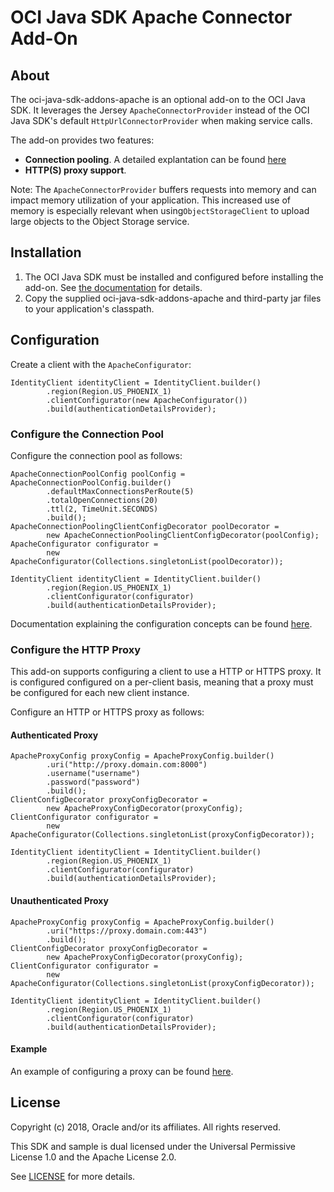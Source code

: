 # OCI Java SDK Apache Connector Add-On

## About

The oci-java-sdk-addons-apache is an optional add-on to the OCI Java SDK.  It leverages the Jersey `ApacheConnectorProvider` instead of the OCI Java SDK's default `HttpUrlConnectorProvider` when making service calls.

The add-on provides two features:

* **Connection pooling**. A detailed explantation can be found [here](https://hc.apache.org/httpcomponents-client-ga/tutorial/html/connmgmt.html)
* **HTTP(S) proxy support**.

Note: The `ApacheConnectorProvider` buffers requests into memory and can impact memory utilization of your application.  This increased use of memory is especially relevant when using`ObjectStorageClient` to upload large objects to the Object Storage service.

## Installation
1. The OCI Java SDK must be installed and configured before installing the add-on.  See [the documentation](https://docs.us-phoenix-1.oraclecloud.com/Content/API/SDKDocs/javasdk.htm) for details.
2. Copy the supplied oci-java-sdk-addons-apache and third-party jar files to your application's classpath.

## Configuration

Create a client with the ```ApacheConfigurator```:

	IdentityClient identityClient = IdentityClient.builder()
			.region(Region.US_PHOENIX_1)
			.clientConfigurator(new ApacheConfigurator())
			.build(authenticationDetailsProvider);

### Configure the Connection Pool

Configure the connection pool as follows:

	ApacheConnectionPoolConfig poolConfig = ApacheConnectionPoolConfig.builder()
			.defaultMaxConnectionsPerRoute(5) 
			.totalOpenConnections(20)
			.ttl(2, TimeUnit.SECONDS)
			.build();
	ApacheConnectionPoolingClientConfigDecorator poolDecorator =
			new ApacheConnectionPoolingClientConfigDecorator(poolConfig);
	ApacheConfigurator configurator = 
			new ApacheConfigurator(Collections.singletonList(poolDecorator));

	IdentityClient identityClient = IdentityClient.builder()
			.region(Region.US_PHOENIX_1)
			.clientConfigurator(configurator)
			.build(authenticationDetailsProvider);

Documentation explaining the configuration concepts can be found [here](https://hc.apache.org/httpcomponents-client-ga/tutorial/html/connmgmt.html).

### Configure the HTTP Proxy

This add-on supports configuring a client to use a HTTP or HTTPS proxy.  It is configured configured on a per-client basis, meaning that a proxy must be configured for each new client instance.

Configure an HTTP or HTTPS proxy as follows:

#### Authenticated Proxy

	ApacheProxyConfig proxyConfig = ApacheProxyConfig.builder()
			.uri("http://proxy.domain.com:8000")
			.username("username")
			.password("password")
			.build();
	ClientConfigDecorator proxyConfigDecorator =
			new ApacheProxyConfigDecorator(proxyConfig);
	ClientConfigurator configurator =
			new ApacheConfigurator(Collections.singletonList(proxyConfigDecorator));

	IdentityClient identityClient = IdentityClient.builder()
			.region(Region.US_PHOENIX_1)
			.clientConfigurator(configurator)
			.build(authenticationDetailsProvider);

#### Unauthenticated Proxy

	ApacheProxyConfig proxyConfig = ApacheProxyConfig.builder()
			.uri("https://proxy.domain.com:443")
			.build();
	ClientConfigDecorator proxyConfigDecorator =
			new ApacheProxyConfigDecorator(proxyConfig);
	ClientConfigurator configurator =
			new ApacheConfigurator(Collections.singletonList(proxyConfigDecorator));

	IdentityClient identityClient = IdentityClient.builder()
			.region(Region.US_PHOENIX_1)
			.clientConfigurator(configurator)
			.build(authenticationDetailsProvider);

#### Example
An example of configuring a proxy can be found [here](https://github.com/oracle/oci-java-sdk/tree/master/bmc-examples/src/main/java/HttpProxyExample.java).


## License
Copyright (c) 2018, Oracle and/or its affiliates. All rights reserved.

This SDK and sample is dual licensed under the Universal Permissive License 1.0 and the Apache License 2.0.

See [LICENSE](../../LICENSE.txt) for more details.
